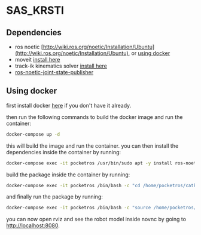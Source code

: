 # SAS_KRSTI

## Dependencies
- ros noetic [http://wiki.ros.org/noetic/Installation/Ubuntu](http://wiki.ros.org/noetic/Installation/Ubuntu), or [using docker](#using-docker)
- moveit [install here](https://moveit.ros.org/install/)
- track-ik kinematics solver [install here](https://ros-planning.github.io/moveit_tutorials/doc/trac_ik/trac_ik_tutorial.html)
- [ros-noetic-joint-state-publisher](https://wiki.ros.org/joint_state_publisher)

## Using docker
first install docker [here](https://docs.docker.com/engine/install/ubuntu/) if you don't have it already.

then run the following commands to build the docker image and run the container:
```bash
docker-compose up -d
```
this will build the image and run the container. you can then install the dependencies inside the container by running:
```bash
docker-compose exec -it pocketros /usr/bin/sudo apt -y install ros-noetic-moveit ros-noetic-trac-ik-kinematics-plugin ros-noetic-joint-state-publisher
```
build the package inside the container by running:
```bash
docker-compose exec -it pocketros /bin/bash -c "cd /home/pocketros/catkin_ws && catkin build"
```
and finally run the package by running:
```bash
docker-compose exec -it pocketros /bin/bash -c "source /home/pocketros/catkin_ws/devel/setup.bash && DISPLAY=:0 roslaunch rosaya rosaya.launch"
```
you can now open rviz and see the robot model inside novnc by going to [http://localhost:8080](http://localhost:8080).